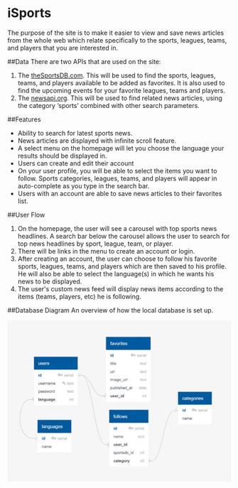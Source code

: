 # iSports

The purpose of the site is to make it easier to view and save news articles from the whole web which relate specifically to the sports, leagues, teams, and players that you are interested in.

##Data
There are two APIs that are used on the site:


1. The [theSportsDB.com](https://www.thesportsdb.com/api.php). This will be used to find the sports, leagues, teams, and players available to be added as favorites. It is also used to find the upcoming events for your favorite leagues, teams and players.
2. The [newsapi.org](https://newsapi.org/). This will be used to find related news articles, using the category ‘sports’ combined with other search parameters.

##Features
- Ability to search for latest sports news.
- News articles are displayed with infinite scroll feature.
- A select menu on the homepage will let you choose the language your results should be displayed in.
- Users can create and edit their account
- On your user profile, you will be able to select the items you want to follow. Sports categories, leagues, teams, and players will appear in auto-complete as you type in the search bar.
- Users with an account are able to save news articles to their favorites list.

##User Flow
1. On the homepage, the user will see a carousel with top sports news headlines. A search bar below the carousel allows the user to search for top news headlines by sport, league, team, or player.
2. There will be links in the menu to create an account or login.
3. After creating an account, the user can choose to follow his favorite sports, leagues, teams, and players which are then saved to his profile. He will also be able to select the language(s) in which he wants his news to be displayed.
4. The user's custom news feed will display news items according to the items (teams, players, etc) he is following.

##Database Diagram
An overview of how the local database is set up.

![](images/tables-diagram.jpg)
